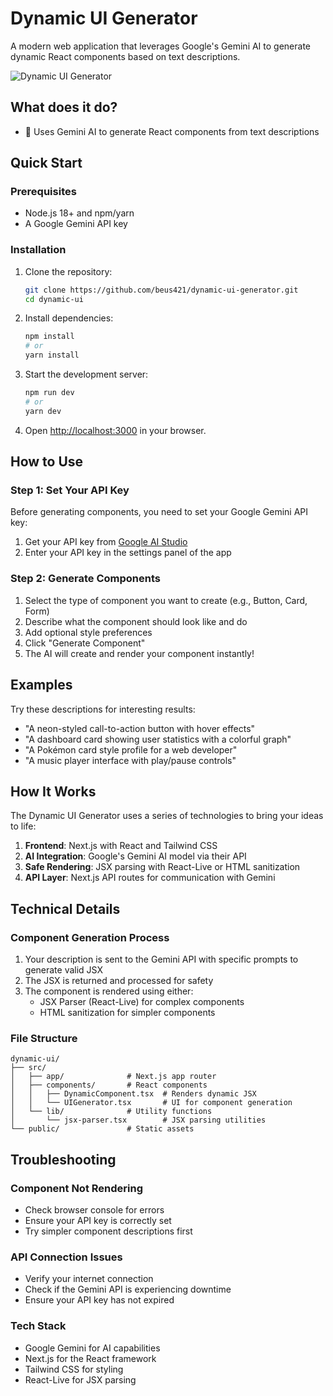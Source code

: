 # Dynamic UI Generator

A modern web application that leverages Google's Gemini AI to generate dynamic React components based on text descriptions.

![Dynamic UI Generator](https://placehold.co/600x400?text=Dynamic+UI+Generator)

## What does it do?

- 🧠 Uses Gemini AI to generate React components from text descriptions

## Quick Start

### Prerequisites

- Node.js 18+ and npm/yarn
- A Google Gemini API key

### Installation

1. Clone the repository:
   ```bash
   git clone https://github.com/beus421/dynamic-ui-generator.git
   cd dynamic-ui
   ```

2. Install dependencies:
   ```bash
   npm install
   # or
   yarn install
   ```

3. Start the development server:
   ```bash
   npm run dev
   # or
   yarn dev
   ```

4. Open [http://localhost:3000](http://localhost:3000) in your browser.

## How to Use

### Step 1: Set Your API Key

Before generating components, you need to set your Google Gemini API key:

1. Get your API key from [Google AI Studio](https://makersuite.google.com/app/apikey)
2. Enter your API key in the settings panel of the app

### Step 2: Generate Components

1. Select the type of component you want to create (e.g., Button, Card, Form)
2. Describe what the component should look like and do
3. Add optional style preferences
4. Click "Generate Component"
5. The AI will create and render your component instantly!

## Examples

Try these descriptions for interesting results:

- "A neon-styled call-to-action button with hover effects"
- "A dashboard card showing user statistics with a colorful graph"
- "A Pokémon card style profile for a web developer"
- "A music player interface with play/pause controls"

## How It Works

The Dynamic UI Generator uses a series of technologies to bring your ideas to life:

1. **Frontend**: Next.js with React and Tailwind CSS
2. **AI Integration**: Google's Gemini AI model via their API
3. **Safe Rendering**: JSX parsing with React-Live or HTML sanitization
4. **API Layer**: Next.js API routes for communication with Gemini

## Technical Details

### Component Generation Process

1. Your description is sent to the Gemini API with specific prompts to generate valid JSX
2. The JSX is returned and processed for safety
3. The component is rendered using either:
   - JSX Parser (React-Live) for complex components
   - HTML sanitization for simpler components

### File Structure

```
dynamic-ui/
├── src/
│   ├── app/              # Next.js app router
│   ├── components/       # React components
│   │   ├── DynamicComponent.tsx  # Renders dynamic JSX
│   │   └── UIGenerator.tsx       # UI for component generation
│   └── lib/              # Utility functions
│       └── jsx-parser.tsx        # JSX parsing utilities
└── public/               # Static assets
```

## Troubleshooting

### Component Not Rendering

- Check browser console for errors
- Ensure your API key is correctly set
- Try simpler component descriptions first

### API Connection Issues

- Verify your internet connection
- Check if the Gemini API is experiencing downtime
- Ensure your API key has not expired

### Tech Stack

- Google Gemini for AI capabilities
- Next.js for the React framework
- Tailwind CSS for styling
- React-Live for JSX parsing


